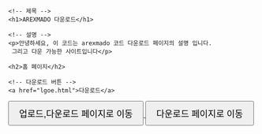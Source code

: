 <html lang="ko">
<head>
    <meta charset="UTF-8">
    <title>AREXMADO 다운로드</title>
</head>
<body>
    
    <!-- 제목 -->
    <h1>AREXMADO 다운로드</h1>

    <!-- 설명 -->
    <p>안녕하세요, 이 코드는 arexmado 코드 다운로드 페이지의 설명 입니다.
     그리고 다운 가능한 사이트입니다</p>

   <!-- 홈 -->
    <h2>홈 페이지</h2>

    <!-- 다운로드 버튼 -->
    <a href="lgoe.html">다운로드</a>

  <!-- 업,다운로드 페이지로 이동하는 링크 -->
  <a href="templates/indexs.html">
    <button style="font-size: 18px; padding: 10px 20px;">업로드,다운로드 페이지로 이동</button>
  </a>
</body>
</html>

  <!-- 다운로드 페이지로 이동 -->
  <a href="downloads_updated.html">
    <button style="font-size: 18px; padding: 10px 20px;">다운로드 페이지로 이동</button>
  </a>
  
